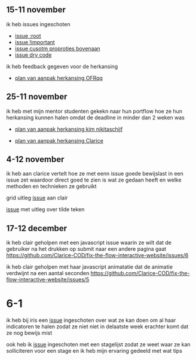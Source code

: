 <h2>
15-11 november</h2>
<p>
ik heb issues ingeschoten 
<ul>
<li><a href="https://github.com/Matthijs217/look-and-feel-styleguide/issues/8">issue :root</a></li>
<li><a href="https://github.com/kimnikitaschijf/look-and-feel-styleguide/issues/10">issue !important</a></li>
<li><a href="https://github.com/Kitkatisvibing/look-and-feel-styleguide/issues/7">issue cusotm proproties bovenaan </a></li>
<li><a href="https://github.com/Kitkatisvibing/look-and-feel-styleguide/issues/5">issue dry code </a></li>
</ul>

ik heb feedback gegeven voor de herkansing
<ul>
  <li>
    <a href="https://github.com/OFRqq/i-love-web/issues/1 ">plan van aanpak herkansing OFRqq</a>
  </li>
</ul>


<h2>
25-11 november</h2>

ik heb met mijn mentor studenten gekekn naar hun portflow hoe ze hun herkansing kunnen halen omdat de deadline in minder dan 2 weken was 
<ul>
  <li>
<a href="https://github.com/kimnikitaschijf/look-and-feel-corporate-identity/issues/30 ">plan van aanpak herkansing kim nikitaschijf</a>
  </li>
    <li>

<a href="https://github.com/Clarice-COD/look-and-feel-corporate-identity/issues/5">plan van aanpak herkansing Clarice</a>
  </li>
</ul>


<h2>
4-12 november</h2>

ik heb aan clarice vertelt hoe ze met eenn issue goede bewijslast in een issue zet waardoor direct goed te zien is wat ze gedaan heeft en welke methoden en technieken ze gebruikt 

grid uitleg [issue](https://github.com/Clarice-COD/look-and-feel-corporate-identity/issues/13) aan clair
 

[issue](https://github.com/kimnikitaschijf/look-and-feel-corporate-identity/issues/24 ) met uitleg over tilde teken





<h2>
17-12 december</h2>

ik heb clair geholpen met een javascript issue waarin ze wilt dat de gebruiker na het drukken op submit naar een andere pagina gaat
https://github.com/Clarice-COD/fix-the-flow-interactive-website/issues/6

ik heb clair geholpen met haar javascript animatatie dat de animatie verdwijnt na een aantal seconden
https://github.com/Clarice-COD/fix-the-flow-interactive-website/issues/5

<h1>6-1</h1>
ik heb bij iris een <a href="https://github.com/irisvw/the-startup-responsive-interactive-website/issues/3">issue</a> ingeschoten over wat ze kan doen om al haar indicatoren te halen zodat ze niet niet in delaatste week erachter komt dat ze nog bewijs mist 

<br>

ook heb ik [issue](https://github.com/irisvw/fix-the-flow-interactive-website/issues/6) ingeschoten met een stagelijst zodat ze weet waar ze kan solliciteren voor een stage en ik heb mijn ervaring gedeeld met wat tips





